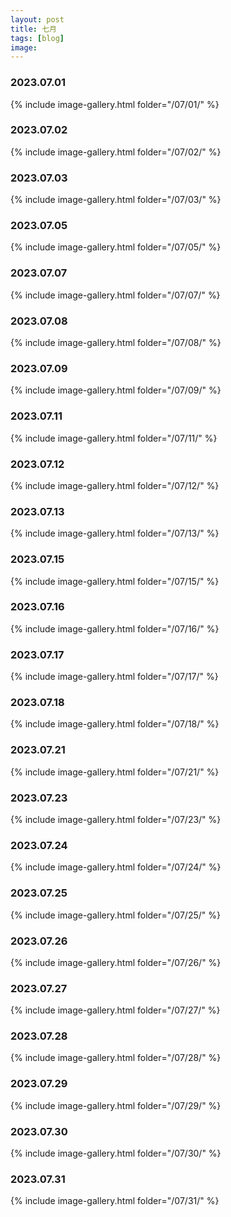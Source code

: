 ```yaml
---
layout: post
title: 七月
tags: [blog]
image: 
---
```


### 2023.07.01

{% include image-gallery.html folder="/07/01/" %}

### 2023.07.02

{% include image-gallery.html folder="/07/02/" %}

### 2023.07.03

{% include image-gallery.html folder="/07/03/" %}

### 2023.07.05

{% include image-gallery.html folder="/07/05/" %}

### 2023.07.07

{% include image-gallery.html folder="/07/07/" %}

### 2023.07.08

{% include image-gallery.html folder="/07/08/" %}

### 2023.07.09

{% include image-gallery.html folder="/07/09/" %}

### 2023.07.11

{% include image-gallery.html folder="/07/11/" %}

### 2023.07.12

{% include image-gallery.html folder="/07/12/" %}

### 2023.07.13

{% include image-gallery.html folder="/07/13/" %}

### 2023.07.15

{% include image-gallery.html folder="/07/15/" %}

### 2023.07.16

{% include image-gallery.html folder="/07/16/" %}

### 2023.07.17

{% include image-gallery.html folder="/07/17/" %}

### 2023.07.18

{% include image-gallery.html folder="/07/18/" %}

### 2023.07.21

{% include image-gallery.html folder="/07/21/" %}

### 2023.07.23

{% include image-gallery.html folder="/07/23/" %}

### 2023.07.24

{% include image-gallery.html folder="/07/24/" %}

### 2023.07.25

{% include image-gallery.html folder="/07/25/" %}

### 2023.07.26

{% include image-gallery.html folder="/07/26/" %}

### 2023.07.27

{% include image-gallery.html folder="/07/27/" %}

### 2023.07.28

{% include image-gallery.html folder="/07/28/" %}

### 2023.07.29

{% include image-gallery.html folder="/07/29/" %}

### 2023.07.30

{% include image-gallery.html folder="/07/30/" %}

### 2023.07.31

{% include image-gallery.html folder="/07/31/" %}